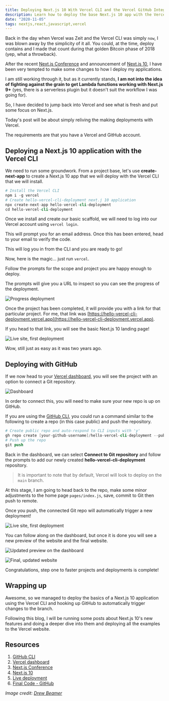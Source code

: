 ```yaml
---
title: Deploying Next.js 10 With Vercel CLI and the Vercel GitHub Integration
description: Learn how to deploy the base Next.js 10 app with the Vercel CLI and/or the Vercel GitHub Integration
date: "2020-11-05"
tags: nextjs,react,javascript,vercel
---
```


Back in the day when Vercel was Zeit and the Vercel CLI was simply `now`, I was blown away by the simplicity of it all. You could, at the time, deploy contains and I made that count during that golden Bitcoin phase of 2018 (yep, what a throwback).

After the recent [Next.js Conference](https://nextjs.org/conf/stage/n) and announcement of [Next.js 10](https://nextjs.org/blog/next-10), I have been very tempted to make some changes to how I deploy my applications.

I am still working through it, but as it currently stands, **I am not into the idea of fighting against the grain to get Lambda functions working with Next.js 9+** (yes, there is a serverless plugin but it doesn't suit the workflow I was going for).

So, I have decided to jump back into Vercel and see what is fresh and put some focus on Next.js.

Today's post will be about simply reliving the making deployments with Vercel.

The requirements are that you have a Vercel and GitHub account.

## Deploying a Next.js 10 application with the Vercel CLI

We need to run some groundwork. From a project base, let's use **create-next-app** to create a Next.js 10 app that we will deploy with the Vercel CLI that we will install.

```s
# Install the Vercel CLI
npm i -g vercel
# Create hello-vercel-cli-deployment next.j 10 application
npx create-next-app hello-vercel-cli-deployment
cd hello-vercel-cli-deployment
```

Once we install and create our basic scaffold, we will need to log into our Vercel account using `vercel login`.

This will prompt you for an email address. Once this has been entered, head to your email to verify the code.

This will log you in from the CLI and you are ready to go!

Now, here is the magic... just run `vercel`.

Follow the prompts for the scope and project you are happy enough to deploy.

The prompts will give you a URL to inspect so you can see the progress of the deployment.

![Progress deployment](../assets/2020-11-05-1-first-vercel-deploy.png)

Once the project has been completed, it will provide you with a link for that particular project. For me, that link was [https://hello-vercel-cli-deployment.vercel.app](https://hello-vercel-cli-deployment.vercel.app).

If you head to that link, you will see the basic Next.js 10 landing page!

![Live site, first deployment](../assets/2020-11-05-2-live-site-from-cli-deployment.png)

Wow, still just as easy as it was two years ago.

## Deploying with GitHub

If we now head to your [Vercel dashboard](https://vercel.com/dashboard), you will see the project with an option to connect a Git repository.

![Dashboard](../assets/2020-11-05-3-dashboard.png)

In order to connect this, you will need to make sure your new repo is up on GitHub.

If you are using the [GitHub CLI](https://github.com/cli/cli), you could run a command similar to the following to create a repo (in this case public) and push the repository.

```s
# Create public repo and auto-respond to CLI inputs with 'y'
gh repo create [your-github-username]/hello-vercel-cli-deployment --public -y
# Push up the repo
git push
```

Back in the dashboard, we can select **Connect to Git repository** and follow the prompts to add our newly created **hello-vercel-cli-deployment** repository.

> It is important to note that by default, Vercel will look to deploy on the `main` branch.

At this stage, I am going to head back to the repo, make some minor adjustments to the home page `pages/index.js`, save, commit to Git then push to remote.

Once you push, the connected Git repo will automatically trigger a new deployment!

![Live site, first deployment](../assets/2020-11-05-4-queued-deployment.png)

You can follow along on the dashboard, but once it is done you will see a new preview of the website and the final website.

![Updated preview on the dashboard](../assets/2020-11-05-5-updated-deployment.png)

![Final, updated website](../assets/2020-11-05-6-updated-website.png)

Congratulations, step one to faster projects and deployments is complete!

## Wrapping up

Awesome, so we managed to deploy the basics of a Next.js 10 application using the Vercel CLI and hooking up GitHub to automatically trigger changes to the branch.

Following this blog, I will be running some posts about Next.js 10's new features and doing a deeper dive into them and deploying all the examples to the Vercel website.

## Resources

1. [GitHub CLI](https://github.com/cli/cli)
2. [Vercel dashboard](https://vercel.com/dashboard)
3. [Next.js Conference](https://nextjs.org/conf/stage/n)
4. [Next.js 10](https://nextjs.org/blog/next-10)
5. [Live deployment](https://hello-vercel-cli-deployment.vercel.app)
6. [Final Code - GitHub](https://github.com/okeeffed/hello-vercel-cli-deployment)

_Image credit: [Drew Beamer](https://unsplash.com/@drew_beamer)_